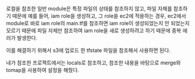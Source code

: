 로컬을 참조한 일반 module은 특정 파일의 상태를 참조하지 않고, 파일 자체를 참조하기 때문에
예를 들어, iam role을 생성하고, 그 role을 ec2에 적용하는 경우,
ec2에서 module로 바로 iam role의 main.tf를 참조하면 iam role이 생성되었는지 안 되었는지 모르기 때문에
파일 자체만 참조하여 iam role을 새로 생성하려고 하기 때문에 중복 에러가 발생한다.

이를 해결하기 위해서 s3에 업로드 한 tfstate 파일을 참조해서 사용하면 된다.

내가 참조한 프로젝트에서는 locals로 참조하고, 참조한 내용을 바탕으로 merge와 tomap을 사용하여 설정을 해줬다.
